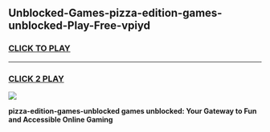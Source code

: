 
## Unblocked-Games-pizza-edition-games-unblocked-Play-Free-vpiyd
<h3>
<a href="https://premium76.site?title=pizza-edition-games-unblocked&ref=15A">CLICK TO PLAY</a></h3>
<hr>

<h3>
<a href="https://premium76.site?title=pizza-edition-games-unblocked&ref=15A">CLICK 2 PLAY</a>
  
</h3>

<a href="https://premium76.site?title=pizza-edition-games-unblocked&ref=15A"><img src="https://clearcache.store/games.png"></a>


**pizza-edition-games-unblocked games unblocked: Your Gateway to Fun and Accessible Online Gaming**
